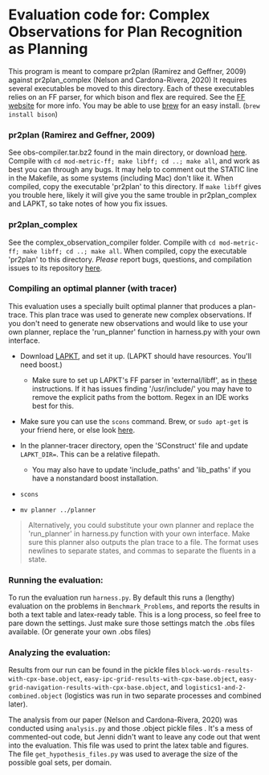 

# Evaluation code for: Complex Observations for Plan Recognition as Planning

This program is meant to compare pr2plan (Ramirez and Geffner, 2009)
against pr2plan_complex (Nelson and Cardona-Rivera, 2020) It requires several executables be moved to this directory.
Each of these executables relies on an FF parser, for which bison and flex are required. See the [FF website](https://fai.cs.uni-saarland.de/hoffmann/ff.html)
for more info. You may be able to use [brew](https://brew.sh) for an easy install. (`brew install bison`)

### pr2plan (Ramirez and Geffner, 2009)
See obs-compiler.tar.bz2 found in the main directory, or download [here](https://sites.google.com/site/prasplanning/file-cabinet).
Compile with `cd mod-metric-ff; make libff; cd ..; make all`, and work as best you can through any bugs. It may help
to comment out the STATIC line in the Makefile, as some systems (including Mac) don't like it. When compiled,
 copy the executable 'pr2plan' to this directory. If `make libff` gives you trouble here, likely it will give you the
 same trouble in pr2plan_complex and LAPKT, so take notes of how you fix issues.

### pr2plan_complex
See the complex_observation_compiler folder. Compile with
`cd mod-metric-ff; make libff; cd ..; make all`. When compiled, copy the executable 'pr2plan' to this directory.
 _Please_ report bugs, questions, and compilation issues to its repository [here](https://github.com/qed-lab/Complex-Observation-Compiler).

### Compiling an optimal planner (with tracer)
This evaluation uses a specially built optimal planner that produces a plan-trace. This plan trace was used to generate new complex observations. If you don't need to generate new observations and would like to use your own planner, replace the 'run_planner' function in harness.py with your own interface.
 - Download [LAPKT](http://lapkt.org/index.php?title=Download), and set it up. (LAPKT should have resources. You'll need boost.)
    - Make sure to set up LAPKT's FF parser in 'external/libff', as in [these](http://lapkt.org/index.php?title=GettingStarted)
     instructions. If it has issues finding '/usr/include/<anything>' you may have to remove the explicit paths from the bottom. Regex in an IDE works best for this.

 - Make sure you can use the `scons` command. Brew, or `sudo apt-get` is your friend here, or else look [here](https://scons.org).

- In the planner-tracer directory, open the 'SConstruct' file and update `LAPKT_DIR=`. This can be a relative filepath.

    - You may also have to update 'include_paths' and 'lib_paths' if you have a nonstandard boost installation.

- `scons`

- `mv planner ../planner`


> Alternatively, you could substitute your own planner and replace the 'run_planner' in harness.py function with your own interface.
Make sure this planner also outputs the plan trace to a file. The format uses newlines to separate states, and commas to separate the fluents in a state.


### Running the evaluation:
To run the evaluation run `harness.py`. By default this runs a (lengthy) evaluation on the problems in
`Benchmark_Problems`, and reports the results in both a text table and latex-ready table. This is a long process,
 so feel free to pare down the settings. Just make sure those settings match the .obs files available. (Or generate your own .obs files)

### Analyzing the evaluation:
Results from our run can be found in the pickle files `block-words-results-with-cpx-base.object`, `easy-ipc-grid-results-with-cpx-base.object`, `easy-grid-navigation-results-with-cpx-base.object`, and `logistics1-and-2-combined.object` (logistics was run in two separate processes and combined later).

The analysis from our paper (Nelson and Cardona-Rivera, 2020) was conducted using `analysis.py` and those .object pickle files . It's a mess of commented-out code, but Jenni didn't want to leave any code out that went into the evaluation. This file was used to print the latex table and figures. The file `get_hypothesis_files.py` was used to average the size of the possible goal sets, per domain.
